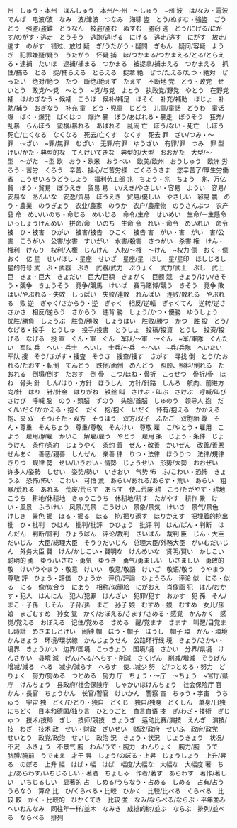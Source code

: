 州　しゅう・本州　ほんしゅう　本州/〜州　〜しゅう　~州
波　は/なみ・電波　でんぱ　电波/波　なみ　波/津波　つなみ　海啸
盗　とう/ぬすむ・強盗　ごうとう　强盗/盗難　とうなん　被盗/盗む　ぬすむ　盗窃
逃　とう/にげる/にがす/のがす・逃走　とうそう　逃跑/逃げる　にげる　逃走/逃す　にがす　放走/逃す　のがす　错过、放过
疑　ぎ/うたがう・疑問　ぎもん　疑问/容疑　ようぎ　犯罪嫌疑/疑う　うたがう　怀疑
捕　ほ/つかまる/つかまえる/とる/とらえる・逮捕　たいほ　逮捕/捕まる　つかまる　被捉拿/捕まえる　つかまえる　抓住/捕る　とる　捉/捕らえる　とらえる　捉拿
絶　ぜつ/たえる/たつ・絶対　ぜったい　绝对/絶つ　たつ　断绝/絶えず　たえず　不断地
党　とう・政党　せいとう　政党/〜党　〜とう　~党/与党　よとう　执政党/野党　やとう　在野党
補　ほ/おぎなう・候補　こうほ　候补/補足　ほそく　补充/補助　ほじょ　补助/補う　おぎなう　补充
童　どう・児童　じどう　儿童/童話　どうわ　童话
爆　ばく・爆発　ばくはつ　爆炸
暴　ぼう/あばれる・暴走　ぼうそう　狂奔/乱暴　らんぼう　蛮横/暴れる　あばれる　乱闹
亡　ぼう/ない・死亡　しぼう　死亡/亡くなる　なくなる　死去/亡くす　なくす　死去
罪　ざい/つみ・〜罪　〜ざい　~罪/無罪　むざい　无罪/有罪　ゆうざい　有罪/罪　つみ　罪
型　けい/かた・典型的な　てんけいてきな　典型的/大型　おおがた　大型/〜型　〜がた　~型
欧　おう・欧米　おうべい　欧美/欧州　おうしゅう　欧洲
労　ろう・苦労　くろう　辛苦、操心/ご苦労様　ごくろうさま　您辛苦了/厚生労働省　こうせいろうどうしょう　福利劳工部
兆　ちょう・兆　ちょう　兆、万亿
貿　ぼう・貿易　ぼうえき　贸易
易　い/えき/やさしい・容易　ようい　容易/安易な　あんいな　安逸/貿易　ぼうえき　贸易/優しい　やさしい　容易
農　のう・農業　のうぎょう　农业/農家　のうか　农户/農産物　のうさんぶつ　农产品
命　めい/いのち・命じる　めいじる　命令/生命　せいめい　生命/一生懸命　いっしょうけんめい　拼命/命　いのち　生命
令　れい・命令　めいれい　命令
被　ひ・被害　ひがい　被害/被告　ひこく　被告
害　がい・害　がい　害/公害　こうがい　公害/水害　すいがい　水害/殺害　さつがい　杀害
権　けん・権利　けんり　权利/人権　じんけん　人权/〜権　〜けん　~权力
億　おく・億　おく　亿
星　せい/ほし・星座　せいざ　星座/星　ほし　星/星印　ほしじるし　星的符号
武　ぶ・武器　ぶき　武器/武力　ぶりょく　武力/武士　ぶし　武士
巨　きょ・巨大　きょだい　巨大/巨額　きょがく　巨额
競　きょう/けい/きそう・競争　きょうそう　竞争/競馬　けいば　赛马赌博/競う　きそう　竞争
敗　はい/やぶれる・失敗　しっぱい　失败/連敗　れんぱい　连败/敗れる　やぶれる　败
逆　ぎゃく/さからう・逆　ぎゃく　相反/逆転　ぎゃくてん　逆转/逆さ　さかさ　相反/逆らう　さからう　违背
勝　しょう/かつ・優勝　ゆうしょう　优胜/勝負　しょうぶ　胜负/勝敗　しょうはい　胜败/勝つ　かつ　胜
投　とう/なげる・投手　とうしゅ　投手/投書　とうしょ　投稿/投資　とうし　投资/投げる　なげる　投
軍　ぐん・軍　ぐん　军队/〜軍　〜ぐん　~军/軍隊　ぐんたい　军队
兵　へい・兵士　へいし　士兵/〜兵　〜へい　~兵/兵隊　へいたい　军队
捜　そう/さがす・捜査　そうさ　搜查/捜す　さがす　寻找
倒　とう/たおれる/たおす・転倒　てんとう　跌倒/面倒　めんどう　照顾、照料/倒れる　たおれる　倒塌/倒す　たおす　倒
骨　こつ/ほね・骨折　こっせつ　骨折/骨　ほね　骨头
針　しん/はり・方針　ほうしん　方针/針路　しんろ　航向、前进方向/針　はり　针/針金　はりがね　铁丝
叫　さけぶ・叫ぶ　さけぶ　呼喊/叫び　さけび　呼喊
脳　のう・頭脳　ずのう　头脑/首脳　しゅのう　领导人
抱　だく/いだく/かかえる・抱く　だく　抱/抱く　いだく　怀有/抱える　かかえる　抱、夹
双　そう/そた・双方　そうほう　双方/双子　ふたご　双胞胎
尊　そん・尊重　そんちょう　尊重/尊敬　そんけい　尊敬
雇　こ/やとう・雇用　こよう　雇用/解雇　かいこ　解雇/雇う　やとう　雇用
条　じょう・条件　じょうけん　条件/条約　じょうやく　条约
善　ぜん・改善　かいぜん　改善/善悪　ぜんあく　善恶/親善　しんぜん　亲善
律　りつ・法律　ほうりつ　法律/規律　きりつ　规律
勢　せい/いきおい・情勢　じょうせい　形势/大勢　おおぜい　许多人/姿勢　しせい　姿势/勢い　いきおい　气势
怖　ふ/こわい・恐怖　きょうふ　恐怖/怖い　こわい　可怕
荒　あらい/あれる/あらす・荒い　あらい　粗暴/荒れる　あれる　荒废/荒らす　あらす　使...荒废
耕　こう/たがやす・耕地　こうち　耕地/休耕地　きゅうこうち　休耕地/耕す　たがやす　耕作
景　けい・風景　ふうけい　风景/光景　こうけい　景象/景気　けいき　景气/景色　けしき　景色
掘　ほる・掘る　ほる　挖/掘り返す　ほりかえす　把埋着的挖出
批　ひ・批判　ひはん　批判/批評　ひひょう　批评
判　はん/ばん・判断　はんだん　判断/評判　ひょうばん　评论/裁判　さいばん　裁判
臣　じん・大臣　だいじん　大臣/総理大臣　そうりだいじん　总理大臣/外務大臣　がいむだいじん　外务大臣
賢　けん/かしこい・賢明な　けんめいな　贤明/賢い　かしこい　聪明的
勇　ゆう/いさむ・勇気　ゆうき　勇气/勇ましい　いさましい　勇敢的
敬　けい/うやまう・敬意　けいい　敬意/敬語　けいご　敬语/敬う　うやまう　尊敬
評　ひょう・評価　ひょうか　评价/評論　ひょうろん　评论
似　にる・似る　にる　像/似合う　にあう　相称/似顔絵　にがおえ　肖像画
犯　はん/おかす・犯人　はんにん　犯人/犯罪　はんざい　犯罪/犯す　おかす　犯
孫　そん/まこ・子孫　しそん　子孙/孫　まご　孙子
娘　むすめ・娘　むすめ　女儿/孫娘　まごむすめ　孙女
覚　かく/おぼえる/さます/さめる・感覚　かんかく　感觉/覚える　おぼえる　记住/覚める　さめる　醒/覚ます　さます　叫醒/目覚まし時計　めさましとけい　闹钟
帽　ぼう・帽子　ぼうし　帽子
環　かん・環境　かんきょう　环境/環状線　かんじょうせん　公路环行线
境　きょう/さかい・境界　きょうかい　边界/国境　こっきょう　国境/境　さかい　分界/県境　けんさかい　县境
減　げん/へる/へらす・削減　さくげん　削减/増減　ぞうげん　增减/減る　へる　减少/減らす　へらす　使...减少
努　ど/つとめる・努力　どりょく　努力/努める　つとめる　努力
庁　ちょう・〜庁　〜ちょう　~官厅/県庁　けんちょう　县政府/社会保険庁　しゃかいほけんちょう　社会保险厅
官　かん・長官　ちょうかん　长官/警官　けいかん　警察
宙　ちゅう・宇宙　うちゅう　宇宙
独　どく/ひとり・独自　どくじ　独自/独身　どくしん　单身/日独　にちどく　日本和德国/独り言　ひとりごと　自言自语
技　ぎ/わざ・技術　ぎじゅつ　技术/技師　ぎし　技师/競技　きょうぎ　运动比赛/演技　えんぎ　演技/技　わざ　技术
政　せい・財政　ざいせい　财政/政府　せいふ　政府/政党　せいとう　政党/政治　せいじ　政治
況　きょう・状況　じょうきょう　状况/不況　ふきょう　不景气
腕　わん/うで・腕力　わんりょく　腕力/腕　うで　胳膊/腕前　うでまえ　才干
昇　しょう/のぼる・上昇　じょうしょう　上升/昇る　のぼる　上升
幅　はば・幅　はば　幅度/大幅な　大幅な　大幅度
著　ちょ/あらわす/いちじるしい・著者　ちょしゃ　作者/著す　あらわす　著作/著しい　いちじるしい　显著的
占　しめる/うらなう・占める　しめる　占有/占う　うらなう　算命
比　ひ/くらべる・比較　ひかく　比较/比べる　くらべる　比较
較　かく・比較的　ひかくてき　比较
並　なみ/ならべる/ならぶ・平年並み　へいねんなみ　同往年一样/並木　なみき　成排的树/並ぶ　ならぶ　排列/並べる　ならべる　排列